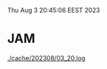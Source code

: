 Thu Aug  3 20:45:06 EEST 2023
# JAM
<a href='./cache/202308/03_20.log'>./cache/202308/03_20.log</a>
